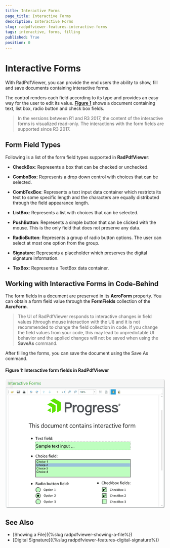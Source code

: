 ```yaml
---
title: Interactive Forms
page_title: Interactive Forms
description: Interactive Forms
slug: radpdfviewer-features-interactive-forms
tags: interactive, forms, filling
published: True
position: 0
---
```


# Interactive Forms

With RadPdfViewer, you can provide the end users the ability to show, fill and save documents containing interactive forms. 

The control renders each field according to its type and provides an easy way for the user to edit its value. [**Figure 1**](#figure1) shows a document containing text, list box, radio button and check box fields.


>In the versions between R1 and R3 2017, the content of the interactive forms is visualized read-only. The interactions with the form fields are supported since R3 2017. 

## Form Field Types

Following is a list of the form field types supported in **RadPdfViewer**:

- **CheckBox**: Represents a box that can be checked or unchecked.

- **ComboBox**: Represents a drop down control with choices that can be selected.

- **CombTexBox**: Represents a text input data container which restricts its text to some specific length and the characters are equally distributed through the field appearance length.

- **ListBox**: Represents a list with choices that can be selected.

- **PushButton**: Represents a simple button that can be clicked with the mouse. This is the only field that does not preserve any data. 

- **RadioButton**: Represents a group of radio button options. The user can select at most one option from the group.

- **Signature**: Represents a placeholder which preserves the digital signature information.

- **TexBox**: Represents a TextBox data container.


## Working with Interactive Forms in Code-Behind

The form fields in a document are preserved in its **AcroForm** property. You can obtain a form field value through the **FormFields** collection of the **AcroForm**.

>The UI of RadPdfViewer responds to interactive changes in field values (through mouse interaction with the UI) and it is not recommended to change the field collection in code. If you change the field values from your code, this may lead to unpredictable UI behavior and the applied changes will not be saved when using the **SaveAs** command.

After filling the forms, you can save the document using the Save As command.  

<a name="figure1"><a/>
#### **Figure 1: Interactive form fields in RadPdfViewer**
![](images/PdfViewer_InteractiveForms_1.gif)

## See Also

* [Showing a File]({%slug radpdfviewer-showing-a-file%})
* [Digital Signature]({%slug radpdfviewer-features-digital-signature%})
